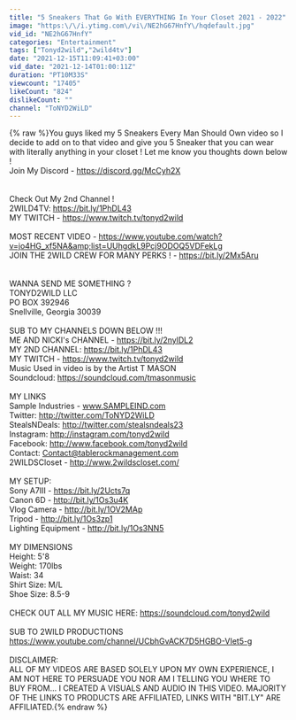 ```yaml
---
title: "5 Sneakers That Go With EVERYTHING In Your Closet 2021 - 2022"
image: "https:\/\/i.ytimg.com\/vi\/NE2hG67HnfY\/hqdefault.jpg"
vid_id: "NE2hG67HnfY"
categories: "Entertainment"
tags: ["Tonyd2wild","2wild4tv"]
date: "2021-12-15T11:09:41+03:00"
vid_date: "2021-12-14T01:00:11Z"
duration: "PT10M33S"
viewcount: "17405"
likeCount: "824"
dislikeCount: ""
channel: "ToNYD2WiLD"
---
```

{% raw %}You guys liked my 5 Sneakers Every Man Should Own video so I decide to add on to that video and give you 5 Sneaker that you can wear with literally anything in your closet ! Let me know you thoughts down below !<br />Join My Discord - <a rel="nofollow" target="blank" href="https://discord.gg/McCyh2X">https://discord.gg/McCyh2X</a><br /><br /><br />Check Out My 2nd Channel !<br />2WILD4TV: <a rel="nofollow" target="blank" href="https://bit.ly/1PhDL43">https://bit.ly/1PhDL43</a><br />MY TWITCH - <a rel="nofollow" target="blank" href="https://www.twitch.tv/tonyd2wild">https://www.twitch.tv/tonyd2wild</a><br /><br />MOST RECENT VIDEO - <a rel="nofollow" target="blank" href="https://www.youtube.com/watch?v=jo4HG_xf5NA&amp;list=UUhgdkL9Pcj9ODOQ5VDFekLg">https://www.youtube.com/watch?v=jo4HG_xf5NA&amp;list=UUhgdkL9Pcj9ODOQ5VDFekLg</a><br />JOIN THE 2WILD CREW FOR MANY PERKS ! - <a rel="nofollow" target="blank" href="https://bit.ly/2Mx5Aru">https://bit.ly/2Mx5Aru</a><br /><br /><br />WANNA SEND ME SOMETHING ?<br />TONYD2WILD LLC<br />PO BOX 392946<br />Snellville, Georgia 30039<br /><br />SUB TO MY CHANNELS DOWN BELOW !!!<br />ME AND NICKI's CHANNEL - <a rel="nofollow" target="blank" href="https://bit.ly/2nylDL2">https://bit.ly/2nylDL2</a><br />MY 2ND CHANNEL: <a rel="nofollow" target="blank" href="https://bit.ly/1PhDL43">https://bit.ly/1PhDL43</a><br />MY TWITCH - <a rel="nofollow" target="blank" href="https://www.twitch.tv/tonyd2wild">https://www.twitch.tv/tonyd2wild</a><br />Music Used in video is by the Artist T MASON<br />Soundcloud: <a rel="nofollow" target="blank" href="https://soundcloud.com/tmasonmusic">https://soundcloud.com/tmasonmusic</a><br /><br />MY LINKS <br />Sample Industries - www.SAMPLEIND.com<br />Twitter: <a rel="nofollow" target="blank" href="http://twitter.com/ToNYD2WiLD">http://twitter.com/ToNYD2WiLD</a><br />StealsNDeals: <a rel="nofollow" target="blank" href="http://twitter.com/stealsndeals23">http://twitter.com/stealsndeals23</a><br />Instagram: <a rel="nofollow" target="blank" href="http://instagram.com/tonyd2wild">http://instagram.com/tonyd2wild</a><br />Facebook: <a rel="nofollow" target="blank" href="http://www.facebook.com/tonyd2wild">http://www.facebook.com/tonyd2wild</a><br />Contact: Contact@tablerockmanagement.com<br />2WILDSCloset - <a rel="nofollow" target="blank" href="http://www.2wildscloset.com/">http://www.2wildscloset.com/</a><br /><br />MY SETUP:<br />Sony A7III - <a rel="nofollow" target="blank" href="https://bit.ly/2Ucts7q">https://bit.ly/2Ucts7q</a><br />Canon 6D - <a rel="nofollow" target="blank" href="http://bit.ly/1Os3u4K">http://bit.ly/1Os3u4K</a><br />Vlog Camera - <a rel="nofollow" target="blank" href="http://bit.ly/1OV2MAp">http://bit.ly/1OV2MAp</a><br />Tripod - <a rel="nofollow" target="blank" href="http://bit.ly/1Os3zp1">http://bit.ly/1Os3zp1</a><br />Lighting Equipment - <a rel="nofollow" target="blank" href="http://bit.ly/1Os3NN5">http://bit.ly/1Os3NN5</a><br /><br />MY DIMENSIONS<br />Height: 5'8<br />Weight: 170lbs<br />Waist: 34<br />Shirt Size: M/L<br />Shoe Size: 8.5-9<br /><br />CHECK OUT ALL MY MUSIC HERE: <a rel="nofollow" target="blank" href="https://soundcloud.com/tonyd2wild">https://soundcloud.com/tonyd2wild</a><br /><br />SUB TO 2WILD PRODUCTIONS<br /><a rel="nofollow" target="blank" href="https://www.youtube.com/channel/UCbhGvACK7D5HGBO-VIet5-g">https://www.youtube.com/channel/UCbhGvACK7D5HGBO-VIet5-g</a><br /><br />DISCLAIMER:<br />ALL OF MY VIDEOS ARE BASED SOLELY UPON MY OWN EXPERIENCE, I AM NOT HERE TO PERSUADE YOU NOR AM I TELLING YOU WHERE TO BUY FROM... I CREATED A VISUALS AND AUDIO IN THIS VIDEO.  MAJORITY OF THE LINKS TO PRODUCTS ARE AFFILIATED, LINKS WITH &quot;BIT.LY&quot; ARE AFFILIATED.{% endraw %}
